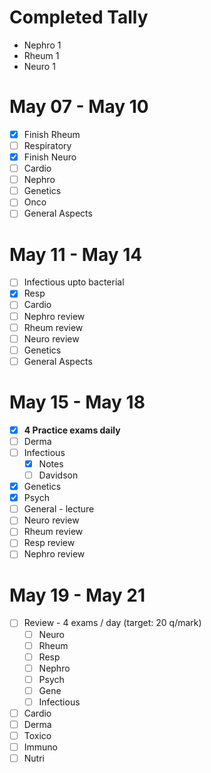 # Completed Tally
 - Nephro 1
 - Rheum 1
 - Neuro 1

# May 07 - May 10
- [x] Finish Rheum
- [ ] Respiratory
- [x] Finish Neuro
- [ ] Cardio
- [ ] Nephro
- [ ] Genetics
- [ ] Onco
- [ ] General Aspects
# May 11 - May 14
- [ ] Infectious upto bacterial
- [x] Resp
- [ ] Cardio
- [ ] Nephro review
- [ ] Rheum review
- [ ] Neuro review
- [ ] Genetics
- [ ] General Aspects

# May 15 - May 18
- [x] **4 Practice exams daily**
- [ ] Derma
- [ ] Infectious
	- [x] Notes
	- [ ] Davidson
- [x] Genetics
- [x] Psych
- [ ] General - lecture
- [ ] Neuro review
- [ ] Rheum review
- [ ] Resp review
- [ ] Nephro review

# May 19 - May 21
- [ ] Review - 4 exams / day (target: 20 q/mark)
	- [ ] Neuro
	- [ ] Rheum
	- [ ] Resp
	- [ ] Nephro
	- [ ] Psych
	- [ ] Gene
	- [ ] Infectious
- [ ] Cardio 
- [ ] Derma
- [ ] Toxico
- [ ] Immuno
- [ ] Nutri
